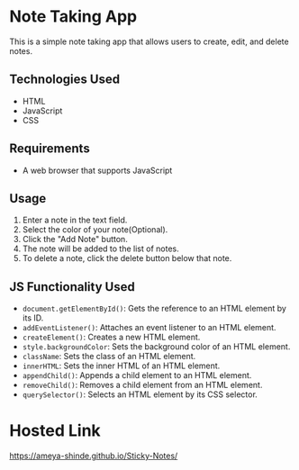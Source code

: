 # Note Taking App

This is a simple note taking app that allows users to create, edit, and delete notes.

## Technologies Used
- HTML
- JavaScript
- CSS

## Requirements

* A web browser that supports JavaScript

## Usage

1. Enter a note in the text field.
2. Select the color of your note(Optional).
3. Click the "Add Note" button.
4. The note will be added to the list of notes.
5. To delete a note, click the delete button below that note.

## JS Functionality Used

* `document.getElementById()`: Gets the reference to an HTML element by its ID.
* `addEventListener()`: Attaches an event listener to an HTML element.
* `createElement()`: Creates a new HTML element.
* `style.backgroundColor`: Sets the background color of an HTML element.
* `className`: Sets the class of an HTML element.
* `innerHTML`: Sets the inner HTML of an HTML element.
* `appendChild()`: Appends a child element to an HTML element.
* `removeChild()`: Removes a child element from an HTML element.
* `querySelector()`: Selects an HTML element by its CSS selector.

# Hosted Link
https://ameya-shinde.github.io/Sticky-Notes/
